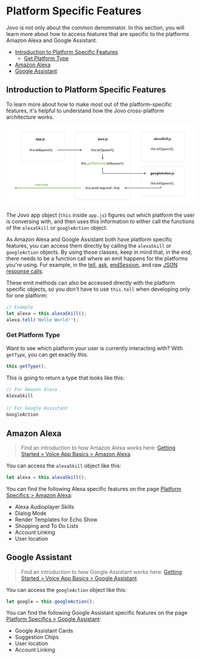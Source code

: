 # Platform Specific Features

Jovo is not only about the common denominator. In this section, you will learn more about how to access features that are specific to the platforms Amazon Alexa and Google Assistant.

* [Introduction to Platform Specific Features](#introduction-to-platform-specific-features)
  * [Get Platform Type](#get-platform-type)
* [Amazon Alexa](#amazon-alexa)
* [Google Assistant](#google-assistant)

## Introduction to Platform Specific Features

To learn more about how to make most out of the platform-specific features, it's helpful to understand how the Jovo cross-platform architecture works.

![Jovo Platform Specific Tell Response](../img/platform-specific-tell.png)

The Jovo app object (`this` inside `app.js`) figures out which platform the user is conversing with, and then uses this information to either call the functions of the `alexaSkill` or `googleAction` object.

As Amazon Alexa and Google Assistant both have platform specific features, you can access them directly by calling the `alexaSkill` or `googleAction` objects. By using those classes, keep in mind that, in the end, there needs to be a function call where an emit happens for the platforms you're using. For example, in the [tell](../04_app-logic/03_output#tell './output#tell'), [ask](../04_app-logic/03_output#ask './output#ask'), [endSession](../04_app-logic/03_output#no-speech-output './output#no-speech-output'), and raw [JSON response calls](../04_app-logic/03_output#raw-json-responses './output#raw-json-responses').

These emit methods can also be accessed directly with the platform specific objects, so you don't have to use `this.tell` when developing only for one platform:

```javascript
// Example
let alexa = this.alexaSkill();
alexa.tell('Hello World!');
```

### Get Platform Type

Want to see which platform your user is currently interacting with? With `getType`, you can get exactly this.

```javascript
this.getType();
```

This is going to return a type that looks like this:

```javascript
// For Amazon Alexa
AlexaSkill

// For Google Assistant
GoogleAction
```


## Amazon Alexa

> Find an introduction to how Amazon Alexa works here: [Getting Started > Voice App Basics > Amazon Alexa](../01_getting-started/voice-app-basics.md/#amazon-alexa './voice-app-basics#amazon-alexa').

You can access the `alexaSkill` object like this:

```javascript
let alexa = this.alexaSkill();
```

You can find the following Alexa specific features on the page [Platform Specifics > Amazon Alexa](../05_platform-specifics/amazon-alexa './amazon-alexa'):

* Alexa Audioplayer Skills
* Dialog Mode
* Render Templates for Echo Show
* Shopping and To Do Lists
* Account Linking
* User location


## Google Assistant

> Find an introduction to how Google Assistant works here: [Getting Started > Voice App Basics > Google Assistant](../01_getting-started/voice-app-basics.md/#google-assistant './voice-app-basics#google-assistant').

You can access the `googleAction` object like this:

```javascript
let google = this.googleAction();
```

You can find the following Google Assistant specific features on the page [Platform Specifics > Google Assistant](../05_platform-specifics/google-assistant './google-assistant'):

* Google Assistant Cards
* Suggestion Chips
* User location
* Account Linking




<!--[metadata]: {"title": "Platforms", 
                "description": "Learn how to access platform specific features for Amazon Alexa and Google Assistant",
                "activeSections": ["platforms", "platforms_index"],
                "expandedSections": "platforms",
                "inSections": "platforms",
                "breadCrumbs": {"Docs": "docs/",
				"Platforms": ""
                                },
		"commentsID": "framework/docs/platforms",
		"route": "docs/platforms"
                }-->
